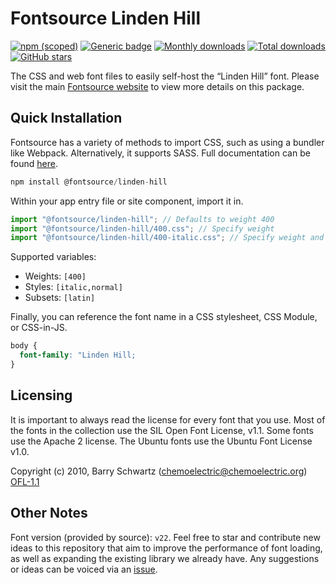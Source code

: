 # Fontsource Linden Hill

[![npm (scoped)](https://img.shields.io/npm/v/@fontsource/linden-hill?color=brightgreen)](https://www.npmjs.com/package/@fontsource/linden-hill) [![Generic badge](https://img.shields.io/badge/fontsource-passing-brightgreen)](https://github.com/fontsource/fontsource) [![Monthly downloads](https://badgen.net/npm/dm/@fontsource/linden-hill)](https://github.com/fontsource/fontsource) [![Total downloads](https://badgen.net/npm/dt/@fontsource/linden-hill)](https://github.com/fontsource/fontsource) [![GitHub stars](https://img.shields.io/github/stars/fontsource/fontsource.svg?style=social&label=Star)](https://github.com/fontsource/fontsource/stargazers)

The CSS and web font files to easily self-host the “Linden Hill” font. Please visit the main [Fontsource website](https://fontsource.org/fonts/linden-hill) to view more details on this package.

## Quick Installation

Fontsource has a variety of methods to import CSS, such as using a bundler like Webpack. Alternatively, it supports SASS. Full documentation can be found [here](https://fontsource.org/docs/getting-started/introduction).

```javascript
npm install @fontsource/linden-hill
```

Within your app entry file or site component, import it in.

```javascript
import "@fontsource/linden-hill"; // Defaults to weight 400
import "@fontsource/linden-hill/400.css"; // Specify weight
import "@fontsource/linden-hill/400-italic.css"; // Specify weight and style

```

Supported variables:
- Weights: `[400]`
- Styles: `[italic,normal]`
- Subsets: `[latin]`

Finally, you can reference the font name in a CSS stylesheet, CSS Module, or CSS-in-JS.

```css
body {
  font-family: "Linden Hill;
}
```

## Licensing
It is important to always read the license for every font that you use.
Most of the fonts in the collection use the SIL Open Font License, v1.1. Some fonts use the Apache 2 license. The Ubuntu fonts use the Ubuntu Font License v1.0.

Copyright (c) 2010, Barry Schwartz (chemoelectric@chemoelectric.org)
[OFL-1.1](http://scripts.sil.org/OFL)

## Other Notes
Font version (provided by source): `v22`.
Feel free to star and contribute new ideas to this repository that aim to improve the performance of font loading, as well as expanding the existing library we already have. Any suggestions or ideas can be voiced via an [issue](https://github.com/fontsource/fontsource/issues).